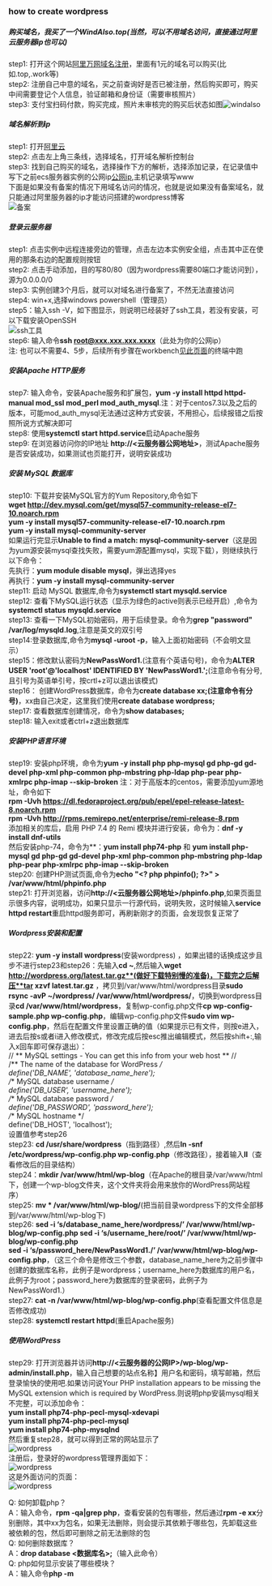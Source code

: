 ### how to create wordpress

##### 购买域名，我买了一个WindAlso.top(当然，可以不用域名访问，直接通过阿里云服务器ip也可以)
step1: 打开这个网站[阿里万网域名注册](https://wanwang.aliyun.com/domain)，里面有1元的域名可以购买(比如.top,.work等)  
step2: 注册自己中意的域名，买之前查询好是否已被注册，然后购买即可，购买中间需要登记个人信息，验证邮箱和身份证（需要审核照片）  
step3: 支付宝扫码付款，购买完成，照片未审核完的购买后状态如图![windalso](https://github.com/linyang23/Q-A-in-level-2/blob/master/photo/windalso.png)  

##### 域名解析到ip
step1: 打开[阿里云](https://homenew.console.aliyun.com/)  
step2: 点击左上角三条线，选择域名，打开域名解析控制台  
step3: 找到自己购买的域名，选择操作下方的解析，选择添加记录，在记录值中写下之前ecs服务器实例的公网ip[公网ip](https://github.com/linyang23/Q-A-in-level-2/blob/master/photo/explainip.png),主机记录填写www  
下面是如果没有备案的情况下用域名访问的情况，也就是说如果没有备案域名，就只能通过阿里服务器的ip才能访问搭建的wordpress博客  
![备案](https://github.com/linyang23/Q-A-in-level-2/blob/master/photo/beian.png)  

##### 登录云服务器
step1: 点击实例中远程连接旁边的管理，点击左边本实例安全组，点击其中正在使用的那条右边的配置规则按钮  
step2: 点击手动添加，目的写80/80（因为wordpress需要80端口才能访问到），源为0.0.0.0/0   
step3: 实例创建3个月后，就可以对域名进行备案了，不然无法直接访问  
step4: win+x,选择windows powershell（管理员）  
step5：输入ssh -V，如下图显示，则说明已经装好了ssh工具，若没有安装，可以下载安装OpenSSH  
![ssh工具](https://github.com/linyang23/Q-A-in-level-2/blob/master/photo/ssh.png)  
step6: 输入命令**ssh root@xxx.xxx.xxx.xxxx**（此处为你的公网ip）  
注: 也可以不需要4、5步，后续所有步骤在workbench[见此页面](https://github.com/linyang23/Q-A-in-level-2/blob/master/doc/0003_vscode%E9%85%8D%E7%BD%AE%E9%98%BF%E9%87%8C%E4%BA%91.md)的终端中跑  

##### 安装Apache HTTP服务
step7: 输入命令，安装Apache服务和扩展包，**yum -y install httpd httpd-manual mod_ssl mod_perl mod_auth_mysql**.注：对于centos7.3以及之后的版本，可能mod_auth_mysql无法通过这种方式安装，不用担心，后续报错之后按照所说方式解决即可  
step8: 使用**systemctl start httpd.service**启动Apache服务  
step9: 在浏览器访问你的IP地址 **http://<云服务器公网地址>**，测试Apache服务是否安装成功，如果测试也页能打开，说明安装成功  

##### 安装 MySQL 数据库
step10: 下载并安装MySQL官方的Yum Repository,命令如下  
**wget http://dev.mysql.com/get/mysql57-community-release-el7-10.noarch.rpm  
yum -y install mysql57-community-release-el7-10.noarch.rpm  
yum -y install mysql-community-server**  
如果运行完显示**Unable to find a match: mysql-community-server**（这是因为yum源安装mysql查找失败，需要yum源配置mysql，实现下载），则继续执行以下命令：  
先执行：**yum module disable mysql**，弹出选择yes  
再执行：**yum -y install mysql-community-server**  
step11: 启动 MySQL 数据库,命令为**systemctl start mysqld.service**  
step12: 查看下MySQL运行状态（显示为绿色的active则表示已经开启）,命令为**systemctl status mysqld.service**  
step13: 查看一下MySQL初始密码，用于后续登录。命令为**grep "password" /var/log/mysqld.log**,注意是英文的双引号  
step14:登录数据库,命令为**mysql -uroot -p**，输入上面初始密码（不会明文显示）  
step15：修改默认密码为**NewPassWord1.**(注意有个英语句号)，命令为**ALTER USER 'root'@'localhost' IDENTIFIED BY 'NewPassWord1.';**(注意命令有分号,且引号为英语单引号，按crtl+z可以退出该模式)  
step16： 创建WordPress数据库，命令为**create database xx;(注意命令有分号)**，xx由自己决定，这里我们使用**create database wordpress;**  
step17: 查看数据库创建情况，命令为**show databases;**  
step18: 输入exit或者ctrl+z退出数据库  

##### 安装PHP语言环境
step19: 安装php环境，命令为**yum -y install php php-mysql gd php-gd gd-devel php-xml php-common php-mbstring php-ldap php-pear php-xmlrpc php-imap --skip-broken**
注：对于高版本的centos，需要添加yum源地址，命令如下  
**rpm -Uvh https://dl.fedoraproject.org/pub/epel/epel-release-latest-8.noarch.rpm**  
**rpm -Uvh http://rpms.remirepo.net/enterprise/remi-release-8.rpm**  
添加相关的库后，启用 PHP 7.4 的 Remi 模块并进行安装，命令为：**dnf -y install dnf-utils**  
然后安装php-74，命令为**：**yum install php74-php** 和 **yum install php-mysql gd php-gd gd-devel php-xml php-common php-mbstring php-ldap php-pear php-xmlrpc php-imap --skip-broken**  
step20: 创建PHP测试页面,命令为**echo "\<? php phpinfo(); ?>" > /var/www/html/phpinfo.php**  
step21: 打开浏览器，访问**http://<云服务器公网地址>/phpinfo.php**,如果页面显示很多内容，说明成功，如果只显示一行源代码，说明失败，这时候输入**service httpd restart**重启httpd服务即可，再刷新刚才的页面，会发现恢复正常了

##### Wordpress安装和配置
step22: **yum -y install wordpress**(安装wordpress) ，如果出错的话换成这步且步不进行step23和step26：先输入**cd ~**,然后输入**wget http://wordpress.org/latest.tar.gz**(做好下载特别慢的准备)，下载完之后解压**tar xzvf latest.tar.gz** ，拷贝到/var/www/html/wordpress目录**sudo rsync -avP ~/wordpress/ /var/www/html/wordpress/**，切换到wordpress目录**cd /var/www/html/wordpress**，复制wp-config.php文件**cp wp-config-sample.php wp-config.php**，编辑wp-config.php文件**sudo vim wp-config.php**，然后在配置文件里设置正确的值（如果提示已有文件，则按e进入，进去后按s或者i进入修改模式，修改完成后按esc推出编辑模式，然后按shift+:,输入x回车即可保存退出）：  
// ** MySQL settings - You can get this info from your web host ** //  
/** The name of the database for WordPress */  
define('DB_NAME', 'database_name_here');  
/** MySQL database username */  
define('DB_USER', 'username_here');  
/** MySQL database password */  
define('DB_PASSWORD', 'password_here');  
/** MySQL hostname */  
define('DB_HOST', 'localhost');  
设置值参考step26  
step23: **cd /usr/share/wordpress**（指到路径）,然后**ln -snf /etc/wordpress/wp-config.php wp-config.php**（修改路径），接着输入**ll**（查看修改后的目录结构）  
step24：**mkdir /var/www/html/wp-blog**（在Apache的根目录/var/www/html下，创建一个wp-blog文件夹，这个文件夹将会用来放你的WordPress网站程序）  
step25: **mv * /var/www/html/wp-blog/**(把当前目录wordpress下的文件全部移到/var/www/html/wp-blog下)  
step26: **sed -i ‘s/database_name_here/wordpress/’ /var/www/html/wp-blog/wp-config.php
sed -i ‘s/username_here/root/’ /var/www/html/wp-blog/wp-config.php  
sed -i ‘s/password_here/NewPassWord1./’ /var/www/html/wp-blog/wp-config.php**，（这三个命令是修改三个参数，database_name_here为之前步骤中创建的数据库名称，此例子是wordpress；username_here为数据库的用户名，此例子为root；password_here为数据库的登录密码，此例子为NewPassWord1.）  
step27: **cat -n /var/www/html/wp-blog/wp-config.php**(查看配置文件信息是否修改成功)  
step28: **systemctl restart httpd**(重启Apache服务)  

##### 使用WordPress
step29: 打开浏览器并访问**http://<云服务器的公网IP>/wp-blog/wp-admin/install.php**，输入自己想要的站点名称】用户名和密码，填写邮箱，然后登录愉快的使用吧.如果访问说Your PHP installation appears to be missing the MySQL extension which is required by WordPress.则说明php安装mysql相关不完整，可以添加命令：  
**yum install php74-php-pecl-mysql-xdevapi**  
**yum install php74-php-pecl-mysql**  
**yum install php74-php-mysqlnd**  
然后重复step28，就可以得到正常的网站显示了  
![wordpress](https://github.com/linyang23/Q-A-in-level-2/blob/master/photo/wordpress.png)  
注册后，登录好的wordpress管理界面如下：  
![wordpress](https://github.com/linyang23/Q-A-in-level-2/blob/master/photo/wordpresstop.png)   
这是外面访问的页面：  
![wordpress](https://github.com/linyang23/Q-A-in-level-2/blob/master/photo/wordpresscover.png)  


Q: 如何卸载php？  
A：输入命令，**rpm -qa|grep php**，查看安装的包有哪些，然后通过**rpm -e xx**分别删除，其中xx为包名，如果无法删除，则会提示其依赖于哪些包，先卸载这些被依赖的包，然后即可删除之前无法删除的包  
Q: 如何删除数据库？  
A：**drop database <数据库名>;**（输入此命令）  
Q: php如何显示安装了哪些模块？  
A：输入命令**php -m**  
